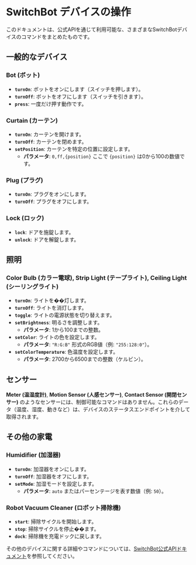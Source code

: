 # SwitchBot デバイスの操作

このドキュメントは、公式APIを通じて利用可能な、さまざまなSwitchBotデバイスのコマンドをまとめたものです。

## 一般的なデバイス

### Bot (ボット)

*   **`turnOn`**: ボットをオンにします（スイッチを押します）。
*   **`turnOff`**: ボットをオフにします（スイッチを引きます）。
*   **`press`**: 一度だけ押す動作です。

### Curtain (カーテン)

*   **`turnOn`**: カーテンを開けます。
*   **`turnOff`**: カーテンを閉めます。
*   **`setPosition`**: カーテンを特定の位置に設定します。
    *   **パラメータ**: `0,ff,{position}` ここで `{position}` は0から100の数値です。

### Plug (プラグ)

*   **`turnOn`**: プラグをオンにします。
*   **`turnOff`**: プラグをオフにします。

### Lock (ロック)

*   **`lock`**: ドアを施錠します。
*   **`unlock`**: ドアを解錠します。

## 照明

### Color Bulb (カラー電球), Strip Light (テープライト), Ceiling Light (シーリングライト)

*   **`turnOn`**: ライトを��灯します。
*   **`turnOff`**: ライトを消灯します。
*   **`toggle`**: ライトの電源状態を切り替えます。
*   **`setBrightness`**: 明るさを調整します。
    *   **パラメータ**: 1から100までの整数。
*   **`setColor`**: ライトの色を設定します。
    *   **パラメータ**: `"R:G:B"` 形式のRGB値（例: `"255:128:0"`）。
*   **`setColorTemperature`**: 色温度を設定します。
    *   **パラメータ**: 2700から6500までの整数（ケルビン）。

## センサー

**Meter (温湿度計)**, **Motion Sensor (人感センサー)**, **Contact Sensor (開閉センサー)** のようなセンサーには、制御可能なコマンドはありません。これらのデータ（温度、湿度、動きなど）は、デバイスのステータスエンドポイントを介して取得されます。

## その他の家電

### Humidifier (加湿器)

*   **`turnOn`**: 加湿器をオンにします。
*   **`turnOff`**: 加湿器をオフにします。
*   **`setMode`**: 加湿モードを設定します。
    *   **パラメータ**: `auto` またはパーセンテージを表す数値（例: `50`）。

### Robot Vacuum Cleaner (ロボット掃除機)

*   **`start`**: 掃除サイクルを開始します。
*   **`stop`**: 掃除サイクルを停止��ます。
*   **`dock`**: 掃除機を充電ドックに戻します。

その他のデバイスに関する詳細やコマンドについては、[SwitchBot公式APIドキュメント](https://github.com/OpenWonderLabs/SwitchBotAPI)を参照してください。
